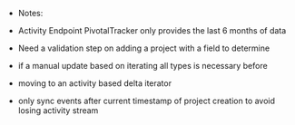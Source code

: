 * Notes:
 * Activity Endpoint PivotalTracker only provides the last 6 months of data
 * Need a validation step on adding a project with a field to determine
 * if a manual update based on iterating all types is necessary before
 * moving to an activity based delta iterator

 * only sync events after current timestamp of project creation to avoid losing
   activity stream
